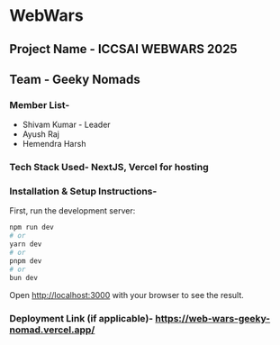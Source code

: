 
# WebWars
## Project Name - ICCSAI WEBWARS 2025
## Team - Geeky Nomads
### Member List-
* Shivam Kumar - Leader
* Ayush Raj
* Hemendra Harsh

### Tech Stack Used- NextJS, Vercel for hosting
### Installation & Setup Instructions-

First, run the development server:

```bash
npm run dev
# or
yarn dev
# or
pnpm dev
# or
bun dev
```

Open [http://localhost:3000](http://localhost:3000) with your browser to see the result.

### Deployment Link (if applicable)- https://web-wars-geeky-nomad.vercel.app/
